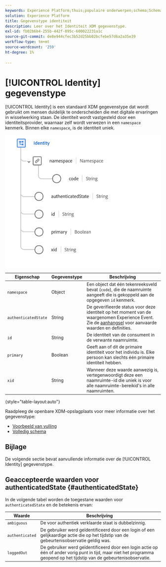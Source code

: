 ```yaml
---
keywords: Experience Platform;thuis;populaire onderwerpen;schema;Schema;XDM;gebieden;schema's;Schema's;identiteit;datatype;data-type;gegevenstype;
solution: Experience Platform
title: Gegevenstype identiteit
description: Leer over het Identiteit XDM gegevenstype.
exl-id: fb02b6b4-255b-442f-895c-600022231a1c
source-git-commit: de8e944cfec3b52d25bb02bcfebe57d6a2a35e39
workflow-type: tm+mt
source-wordcount: '259'
ht-degree: 1%

---
```


# [!UICONTROL Identity] gegevenstype

[!UICONTROL Identity] is een standaard XDM gegevenstype dat wordt gebruikt om mensen duidelijk te onderscheiden die met digitale ervaringen in wisselwerking staan. De identiteit wordt vastgesteld door een identiteitsprovider, waarnaar zelf wordt verwezen in een `namespace` kenmerk. Binnen elke `namespace`, is de identiteit uniek.

<img src="../images/data-types/identity.png" width="550" /><br />

| Eigenschap | Gegevenstype | Beschrijving |
| --- | --- | --- |
| `namespace` | Object | Een object dat één tekenreeksveld bevat (`code`), die de naamruimte aangeeft die is gekoppeld aan de opgegeven `id` kenmerk. |
| `authenticatedState` | String | De geverifieerde status voor deze identiteit op het moment van de waargenomen Experience Event. Zie de [aanhangsel](#authenticatedState) voor aanvaarde waarden en definities. |
| `id` | String | De identiteit van de consument in de verwante naamruimte. |
| `primary` | Boolean | Geeft aan of dit de primaire identiteit voor het individu is. Elke persoon kan slechts één primaire identiteit hebben. |
| `xid` | String | Wanneer deze waarde aanwezig is, vertegenwoordigt deze een naamruimte-id die uniek is voor alle naamruimte-bereikid&#39;s in alle naamruimten. |

{style="table-layout:auto"}

Raadpleeg de openbare XDM-opslagplaats voor meer informatie over het gegevenstype:

* [Voorbeeld van vulling](https://github.com/adobe/xdm/blob/master/components/datatypes/identity.example.1.json)
* [Volledig schema](https://github.com/adobe/xdm/blob/master/components/datatypes/identity.schema.json)

## Bijlage

De volgende sectie bevat aanvullende informatie over de [!UICONTROL Identity] gegevenstype.

## Geaccepteerde waarden voor authenticatedState {#authenticatedState}

In de volgende tabel worden de toegestane waarden voor `authenticatedState` en de betekenis ervan:

| Waarde | Beschrijving |
| --- | --- |
| `ambiguous` | De voor authentiek verklaarde staat is dubbelzinnig. |
| `authenticated` | De gebruiker werd geïdentificeerd door een login of een gelijkaardige actie die op het tijdstip van de gebeurtenisobservatie geldig was. |
| `loggedOut` | De gebruiker werd geïdentificeerd door een login actie op één of ander vorig punt in tijd, maar niet het programma geopend op het tijdstip van de gebeurtenisobservatie. |

